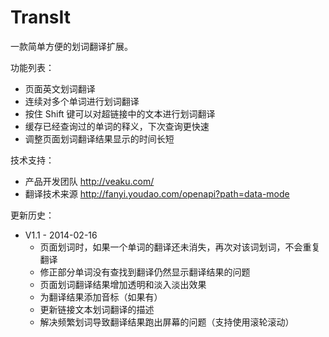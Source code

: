 TransIt
===========

一款简单方便的划词翻译扩展。

功能列表：

 - 页面英文划词翻译 
 - 连续对多个单词进行划词翻译
 - 按住 Shift 键可以对超链接中的文本进行划词翻译
 - 缓存已经查询过的单词的释义，下次查询更快速
 - 调整页面划词翻译结果显示的时间长短

技术支持：

 - 产品开发团队 http://veaku.com/
 - 翻译技术来源 http://fanyi.youdao.com/openapi?path=data-mode

更新历史：

 - V1.1 - 2014-02-16
   * 页面划词时，如果一个单词的翻译还未消失，再次对该词划词，不会重复翻译
   * 修正部分单词没有查找到翻译仍然显示翻译结果的问题
   * 页面划词翻译结果增加透明和淡入淡出效果
   * 为翻译结果添加音标（如果有）
   * 更新链接文本划词翻译的描述
   * 解决频繁划词导致翻译结果跑出屏幕的问题（支持使用滚轮滚动）
